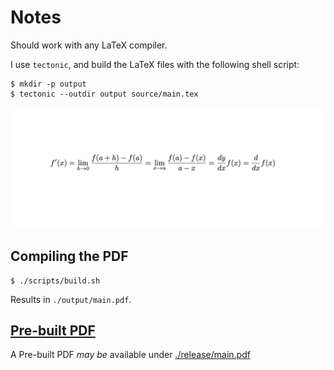 # Notes

Should work with any LaTeX compiler.

I use `tectonic`, and build the LaTeX files with the following shell script:
````shell
$ mkdir -p output
$ tectonic --outdir output source/main.tex
````

![Preview](assets/preview.png)

## Compiling the PDF

```shell
$ ./scripts/build.sh
```

Results in `./output/main.pdf`. 

## [Pre-built PDF](./release/main.pdf)
A Pre-built PDF *may be* available under [./release/main.pdf](./release/main.pdf)

